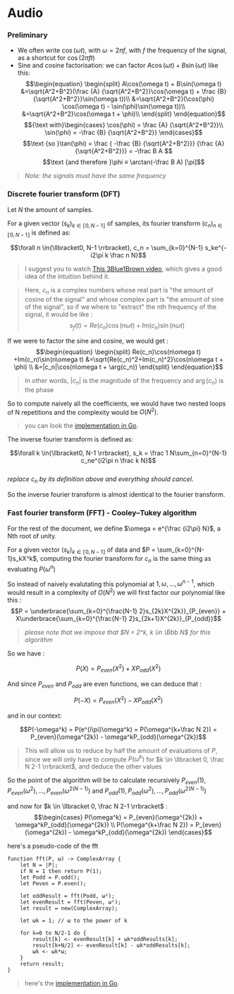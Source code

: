# Audio

### Preliminary
- We often write $\cos(\omega t)$, with $\omega=2\pi f$, with $f$ the frequency of the signal, as a shortcut for $\cos(2\pi f t)$
- Sine and cosine factorisation: we can factor $A\cos(\omega t) + B\sin(\omega t)$ like this:
$$\begin{equation}
\begin{split}   A\cos(\omega t) + B\sin(\omega t)
&=\sqrt{A^2+B^2}(\frac {A} {\sqrt{A^2+B^2}}\cos(\omega t) + \frac {B} {\sqrt{A^2+B^2}}\sin(\omega t))\\
&=\sqrt{A^2+B^2}(\cos(\phi) \cos(\omega t) - \sin(\phi)\sin(\omega t))\\
&=\sqrt{A^2+B^2}\cos(\omega t + \phi)\\
\end{split}
\end{equation}$$
$${\text with}\begin{cases}
   \cos(\phi) = \frac {A} {\sqrt{A^2+B^2}}\\
   \sin(\phi) = -\frac {B} {\sqrt{A^2+B^2}}
\end{cases}$$
$$\text {so }\tan(\phi) = \frac { -\frac {B} {\sqrt{A^2+B^2}}} {\frac {A} {\sqrt{A^2+B^2}}} = -\frac B A  $$
$$\text {and therefore }\phi ≡ \arctan(-\frac B A)  [\pi]$$
>*Note: the signals must have the same frequency*


### Discrete fourier transform (DFT)
Let $N$ the amount of samples.

For a given vector $(s_k)_{k\in{ \llbracket0, N-1 \rrbracket}}$ of samples, its fourier transform $(c_n)_{n\in{ \llbracket0, N-1 \rrbracket}}$ is defined as:  

$$\forall n \in{\llbracket0, N-1 \rrbracket},  c_n = \sum_{k=0}^{N-1} s_ke^{-i2\pi k \frac n N}$$  

> I suggest you to watch [This 3Blue1Brown video](https://youtu.be/spUNpyF58BY), which gives a good idea of the intuition behind it.

>Here, $c_n$ is a complex numbers whose real part is "the amount of cosine of the signal" and whose complex part is "the amount of sine of the signal", so if we where to "extract" the nth frequency of the signal, it would be like :
>$$s_f(t) = Re(c_n)\cos(n\omega t) +Im(c_n)\sin(n\omega t)$$

If we were to factor the sine and cosine, we would get :
$$\begin{equation}
\begin{split}  Re(c_n)\cos(n\omega t) +Im(c_n)\sin(n\omega t)
&=\sqrt{Re(c_n)^2+Im(c_n)^2}\cos(n\omega t + \phi) \\
&=|c_n|\cos(n\omega t + \arg(c_n))
\end{split}
\end{equation}$$

>In other words, $|c_n|$ is the magnitude of the frequency and $\arg(c_n)$ is the phase

So to compute naively all the coefficients, we would have two nested loops of N repetitions and the complexity would be $O(N^2)$.

>you can look the [implementation in Go](https://github.com/RugiSerl/audio/blob/main/math/fourier.go#L50). 

The inverse fourier transform is defined as:

$$\forall k \in{\llbracket0, N-1 \rrbracket},  s_k = \frac 1 N\sum_{n=0}^{N-1} c_ne^{i2\pi n \frac k N}$$  
*replace $c_n$ by its definition above and everything should cancel*.

So the inverse fourier transform is almost identical to the fourier transform.

### Fast fourier transform (FFT) - Cooley–Tukey algorithm
For the rest of the document, we define $\omega = e^{\frac {i2\pi} N}$, a Nth root of unity.

For a given vector $(s_k)_{k\in{ \llbracket0, N-1 \rrbracket}}$ of data and $P = \sum_{k=0}^{N-1}s_kX^k$, computing the fourier transform for $c_n$ is the same thing as evaluating $P(\omega^n)$

So instead of naively evalutating this polynomial at $1, \omega, ..., \omega^{n-1}$, which would result in a complexity of $O(N^2)$ we will first factor our polynomial like this :
$$P = \underbrace{\sum_{k=0}^{\frac{N-1} 2}s_{2k}X^{2k}}_{P_{even}} + X\underbrace{\sum_{k=0}^{\frac{N-1} 2}s_{2k+1}X^{2k}}_{P_{odd}}$$

>*please note that we impose that $N = 2^k, k \in \Bbb N$ for this algorithm*

So we have :

$$P(X) = P_{even}(X^2) + XP_{odd}(X^2)$$

And since $P_{even}$ and $P_{odd}$ are even functions, we can deduce that :

$$P(-X) = P_{even}(X^2) - XP_{odd}(X^2)$$

and in our context: 

$$P(-\omega^k) = P(e^{i\pi}\omega^k) = P(\omega^{k+\frac N 2}) = P_{even}(\omega^{2k}) - \omega^kP_{odd}(\omega^{2k})$$

>This will allow us to reduce by half the amount of evaluations of $P$, since we will only have to compute $P(\omega^k)$ for $k \in \llbracket 0, \frac N 2-1 \rrbracket$, and deduce the other values

So the point of the algorithm will be to calculate recursively $P_{even}(1), P_{even}(\omega^2), ..., P_{even}(\omega^{2(N-1)})$ and $P_{odd}(1), P_{odd}(\omega^2), ..., P_{odd}(\omega^{2(N-1)})$

and now for $k \in \llbracket 0, \frac N 2-1 \rrbracket$ :
$$\begin{cases}
   P(\omega^k) = P_{even}(\omega^{2k}) + \omega^kP_{odd}(\omega^{2k}) \\
   P(\omega^{k+\frac N 2}) = P_{even}(\omega^{2k}) - \omega^kP_{odd}(\omega^{2k})
\end{cases}$$

here's a pseudo-code of the fft


```
function fft(P, ω) -> ComplexArray {
    let N = |P|;
    if N = 1 then return P(1);
    let Podd = P.odd();
    let Peven = P.even();
    
    let oddResult = fft(Podd, ω²);
    let evenResult = fft(Peven, ω²);
    let result = new(ComplexArray);

    let ωk = 1; // ω to the power of k
 
    for k=0 to N/2-1 do {
        result[k] <- evenResult[k] + ωk*oddResults[k];
        result[k+N/2] <- evenResult[k] - ωk*oddResults[k];
        ωk <- ωk*ω;
    }
    return result;
}
```

>here's the [implementation in Go](https://github.com/RugiSerl/audio/blob/main/math/fourier.go#L83). 




